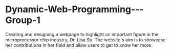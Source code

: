 # Dynamic-Web-Programming---Group-1
Creating and designing a webpage to highlight an important figure in the microprocessor chip industry, Dr. Lisa Su. The website's aim is to showcase her contributions in her field and allow users to get to know her more.
